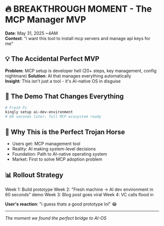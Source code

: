 # 🔥 BREAKTHROUGH MOMENT - The MCP Manager MVP

**Date**: May 31, 2025 ~4AM  
**Context**: "i want this tool to install mcp servers and manage api keys for me"

## 💡 The Accidental Perfect MVP

**Problem**: MCP setup is developer hell (20+ steps, key management, config nightmare)
**Solution**: AI that manages everything automatically  
**Insight**: This isn't just a tool - it's AI-native OS in disguise

## 🎯 The Demo That Changes Everything

```bash
# Fresh Pi
kingly setup ai-dev-environment
# 60 seconds later: full MCP ecosystem ready
```

## 🚀 Why This is the Perfect Trojan Horse

- Users get: MCP management tool
- Reality: AI making system-level decisions  
- Foundation: Path to AI-native operating system
- Market: First to solve MCP adoption problem

## 📊 Rollout Strategy

Week 1: Build prototype
Week 2: "Fresh machine → AI dev environment in 60 seconds" demo
Week 3: Blog post goes viral
Week 4: VC calls flood in

**User's reaction**: "i guess thats a good prototype lol" 😂

---
*The moment we found the perfect bridge to AI-OS*